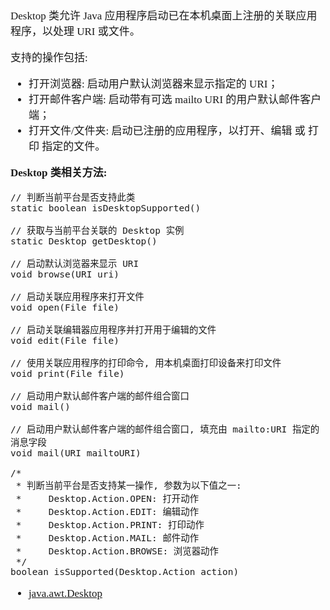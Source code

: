 <span  style="font-family: Simsun,serif; font-size: 17px; ">

Desktop 类允许 Java 应用程序启动已在本机桌面上注册的关联应用程序，以处理 URI 或文件。

支持的操作包括:

- 打开浏览器: 启动用户默认浏览器来显示指定的 URI；
- 打开邮件客户端: 启动带有可选 mailto URI 的用户默认邮件客户端；
- 打开文件/文件夹: 启动已注册的应用程序，以打开、编辑 或 打印 指定的文件。

**Desktop 类相关方法:**

~~~
// 判断当前平台是否支持此类
static boolean isDesktopSupported()

// 获取与当前平台关联的 Desktop 实例
static Desktop getDesktop()

// 启动默认浏览器来显示 URI
void browse(URI uri)

// 启动关联应用程序来打开文件
void open(File file)

// 启动关联编辑器应用程序并打开用于编辑的文件
void edit(File file)

// 使用关联应用程序的打印命令, 用本机桌面打印设备来打印文件
void print(File file)

// 启动用户默认邮件客户端的邮件组合窗口
void mail()

// 启动用户默认邮件客户端的邮件组合窗口, 填充由 mailto:URI 指定的消息字段
void mail(URI mailtoURI)

/*
 * 判断当前平台是否支持某一操作, 参数为以下值之一:
 *     Desktop.Action.OPEN: 打开动作
 *     Desktop.Action.EDIT: 编辑动作
 *     Desktop.Action.PRINT: 打印动作
 *     Desktop.Action.MAIL: 邮件动作
 *     Desktop.Action.BROWSE: 浏览器动作
 */
boolean isSupported(Desktop.Action action)
~~~

- [java.awt.Desktop](https://docs.oracle.com/javase/8/docs/api/java/awt/Desktop.html)

</span>